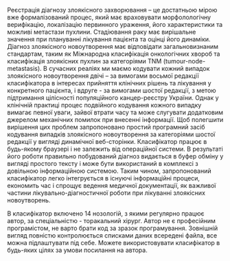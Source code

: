 Реєстрація діагнозу злоякісного захворювання – це достатньою мірою вже формалізований процес, який має враховувати морфолологічну верифікацію,
локалізацію первинного ураження, його характеристики та можливі метастази пухлини. Стадіювання раку має вирішальне значення при плануванні
лікування пацієнта та оцінці його динаміки. Діагноз злоякісного новоутворення має відповідати загальновизнаним стандартам,
таким як Міжнародна класифікація онкологічних хвороб та класифікація злоякісних пухлин за категоріями TNM (tumour-node-metastasis).
В сучасних реаліях ми маємо кодувати кожний випадок злоякісного новоутворення двічі – за вимогами восьмої редакції класифікатора в інтересах
прийняття клінічних рішень та лікування у конкретного пацієнта, і вдруге - за вимогами шостої редакції, з метою підтримання цілісності
популяційного канцер-реєстру України. Однак у клінічній практиці процес подвійного кодування кожного випадку вимагає певної уваги, зайвої втрати часу
та може слугувати додатковим джерелом механічних помилок при внесенні інформації. Щоб полегшити вирішення цих проблем запропоновано простий програмний
засіб кодування випадків злоякісного новоутворення за категоріями шостої редакції у вигляді динамічної веб-сторінки. Класифікатор працює в будь-якому
браузері і не залежить від операційної системи. В результаті його роботи правильно побудований діагноз видається в буфер обміну у вигляді простого тексту
і може бути використаний в комплексі з довільною інформаційною системою. Таким чином, запропонований класифікатор легко інтегрується в існуючі інформаційні
процеси, економить час і спрощує ведення медичної документації, як важливої частини лікувально-діагностичної роботи при лікуванні злоякісних новоутворень.

В класифікатор включено 14 нозологій, з якими регулярно працює автор, за спеціальністю - торакальний хірург. Автор не є професійним програмістом,
не варто брати код за зразок програмування. Зовнішній вигляд повністю контролюється списками даних всередені файла, все можна підлаштувати під себе.
Можете використовувати класифікатор в будь-яких цілях за умови посилання на автора.
